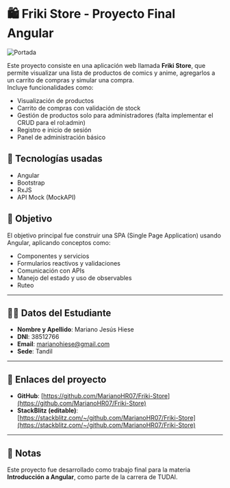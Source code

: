 # 🛍️ Friki Store - Proyecto Final Angular

![Portada](./src/assets/portada.png)

Este proyecto consiste en una aplicación web llamada **Friki Store**, que permite visualizar una lista de productos de comics y anime, agregarlos a un carrito de compras y simular una compra.  
Incluye funcionalidades como:
- Visualización de productos
- Carrito de compras con validación de stock
- Gestión de productos solo para administradores (falta implementar el CRUD para el rol:admin)
- Registro e inicio de sesión
- Panel de administración básico

## 🚀 Tecnologías usadas

- Angular
- Bootstrap
- RxJS
- API Mock (MockAPI)


## 🎯 Objetivo

El objetivo principal fue construir una SPA (Single Page Application) usando Angular, aplicando conceptos como:
- Componentes y servicios
- Formularios reactivos y validaciones
- Comunicación con APIs
- Manejo del estado y uso de observables
- Ruteo

---

## 👨‍🎓 Datos del Estudiante

- **Nombre y Apellido**: Mariano Jesús Hiese  
- **DNI**: 38512766  
- **Email**: marianohiese@gmail.com  
- **Sede**: Tandil

---

## 🔗 Enlaces del proyecto

- **GitHub**: [https://github.com/MarianoHR07/Friki-Store](https://github.com/MarianoHR07/Friki-Store)
- **StackBlitz (editable)**: [https://stackblitz.com/~/github.com/MarianoHR07/Friki-Store](https://stackblitz.com/~/github.com/MarianoHR07/Friki-Store)

---

## 📝 Notas

Este proyecto fue desarrollado como trabajo final para la materia **Introducción a Angular**, como parte de la carrera de TUDAI.
